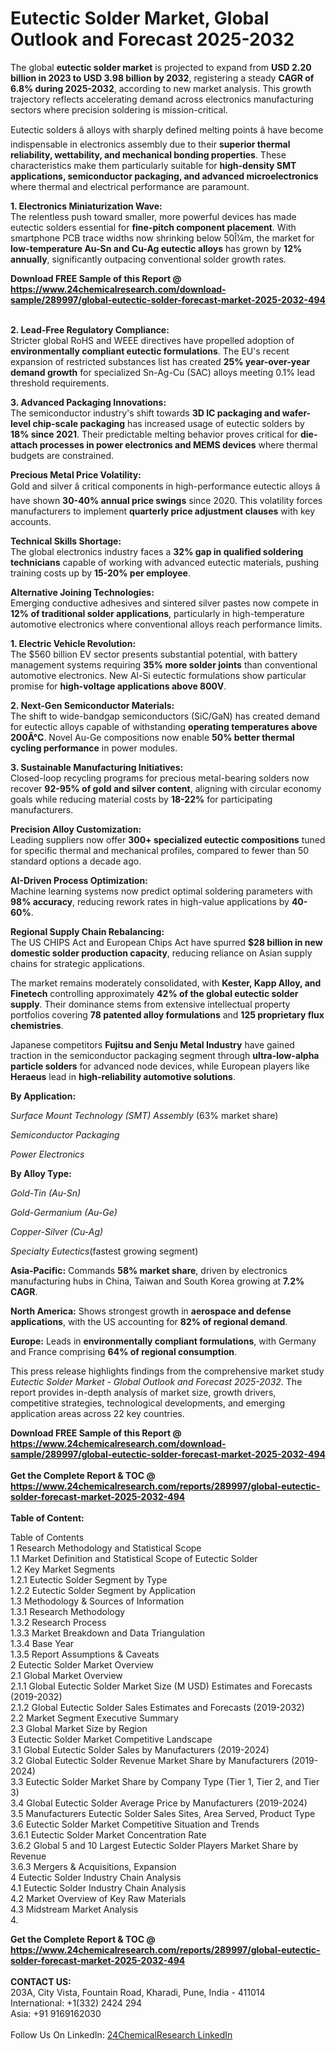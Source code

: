<h1>Eutectic Solder Market, Global Outlook and Forecast 2025-2032</h1><p>The global <strong>eutectic solder market</strong> is projected to expand from <strong>USD 2.20 billion in 2023 to USD 3.98 billion by 2032</strong>, registering a steady <strong>CAGR of 6.8% during 2025-2032</strong>, according to new market analysis. This growth trajectory reflects accelerating demand across electronics manufacturing sectors where precision soldering is mission-critical.</p><p>Eutectic solders â alloys with sharply defined melting points â have become indispensable in electronics assembly due to their <strong>superior thermal reliability, wettability, and mechanical bonding properties</strong>. These characteristics make them particularly suitable for <strong>high-density SMT applications, semiconductor packaging, and advanced microelectronics</strong> where thermal and electrical performance are paramount.</p><p><strong>1. Electronics Miniaturization Wave:</strong><br>
The relentless push toward smaller, more powerful devices has made eutectic solders essential for <strong>fine-pitch component placement</strong>. With smartphone PCB trace widths now shrinking below 50Î¼m, the market for <strong>low-temperature Au-Sn and Cu-Ag eutectic alloys</strong> has grown by <strong>12% annually</strong>, significantly outpacing conventional solder growth rates.</p><div><b>Download FREE Sample of this Report @ 
            <a href="https://www.24chemicalresearch.com/download-sample/289997/global-eutectic-solder-forecast-market-2025-2032-494">
            https://www.24chemicalresearch.com/download-sample/289997/global-eutectic-solder-forecast-market-2025-2032-494</a></b></div><br><p><strong>2. Lead-Free Regulatory Compliance:</strong><br>
Stricter global RoHS and WEEE directives have propelled adoption of <strong>environmentally compliant eutectic formulations</strong>. The EU's recent expansion of restricted substances list has created <strong>25% year-over-year demand growth</strong> for specialized Sn-Ag-Cu (SAC) alloys meeting 0.1% lead threshold requirements.</p><p><strong>3. Advanced Packaging Innovations:</strong><br>
The semiconductor industry's shift towards <strong>3D IC packaging and wafer-level chip-scale packaging</strong> has increased usage of eutectic solders by <strong>18% since 2021</strong>. Their predictable melting behavior proves critical for <strong>die-attach processes in power electronics and MEMS devices</strong> where thermal budgets are constrained.</p><p><strong>Precious Metal Price Volatility:</strong><br>
	Gold and silver â critical components in high-performance eutectic alloys â have shown <strong>30-40% annual price swings</strong> since 2020. This volatility forces manufacturers to implement <strong>quarterly price adjustment clauses</strong> with key accounts.</p><p><strong>Technical Skills Shortage:</strong><br>
	The global electronics industry faces a <strong>32% gap in qualified soldering technicians</strong> capable of working with advanced eutectic materials, pushing training costs up by <strong>15-20% per employee</strong>.</p><p><strong>Alternative Joining Technologies:</strong><br>
	Emerging conductive adhesives and sintered silver pastes now compete in <strong>12% of traditional solder applications</strong>, particularly in high-temperature automotive electronics where conventional alloys reach performance limits.</p><p><strong>1. Electric Vehicle Revolution:</strong><br>
The $560 billion EV sector presents substantial potential, with battery management systems requiring <strong>35% more solder joints</strong> than conventional automotive electronics. New Al-Si eutectic formulations show particular promise for <strong>high-voltage applications above 800V</strong>.</p><p><strong>2. Next-Gen Semiconductor Materials:</strong><br>
The shift to wide-bandgap semiconductors (SiC/GaN) has created demand for eutectic alloys capable of withstanding <strong>operating temperatures above 200Â°C</strong>. Novel Au-Ge compositions now enable <strong>50% better thermal cycling performance</strong> in power modules.</p><p><strong>3. Sustainable Manufacturing Initiatives:</strong><br>
Closed-loop recycling programs for precious metal-bearing solders now recover <strong>92-95% of gold and silver content</strong>, aligning with circular economy goals while reducing material costs by <strong>18-22%</strong> for participating manufacturers.</p><p><strong>Precision Alloy Customization:</strong><br>
	Leading suppliers now offer <strong>300+ specialized eutectic compositions</strong> tuned for specific thermal and mechanical profiles, compared to fewer than 50 standard options a decade ago.</p><p><strong>AI-Driven Process Optimization:</strong><br>
	Machine learning systems now predict optimal soldering parameters with <strong>98% accuracy</strong>, reducing rework rates in high-value applications by <strong>40-60%</strong>.</p><p><strong>Regional Supply Chain Rebalancing:</strong><br>
	The US CHIPS Act and European Chips Act have spurred <strong>$28 billion in new domestic solder production capacity</strong>, reducing reliance on Asian supply chains for strategic applications.</p><p>The market remains moderately consolidated, with <strong>Kester, Kapp Alloy, and Finetech</strong> controlling approximately <strong>42% of the global eutectic solder supply</strong>. Their dominance stems from extensive intellectual property portfolios covering <strong>78 patented alloy formulations</strong> and <strong>125 proprietary flux chemistries</strong>.</p><p>Japanese competitors <strong>Fujitsu and Senju Metal Industry</strong> have gained traction in the semiconductor packaging segment through <strong>ultra-low-alpha particle solders</strong> for advanced node devices, while European players like <strong>Heraeus</strong> lead in <strong>high-reliability automotive solutions</strong>.</p><p><strong>By Application:</strong></p><p><em>Surface Mount Technology (SMT) Assembly</em> (63% market share)</p><p><em>Semiconductor Packaging</em></p><p><em>Power Electronics</em></p><p><strong>By Alloy Type:</strong></p><p><em>Gold-Tin (Au-Sn)</em></p><p><em>Gold-Germanium (Au-Ge)</em></p><p><em>Copper-Silver (Cu-Ag)</em></p><p><em>Specialty Eutectics</em>(fastest growing segment)</p><p><strong>Asia-Pacific:</strong> Commands <strong>58% market share</strong>, driven by electronics manufacturing hubs in China, Taiwan and South Korea growing at <strong>7.2% CAGR</strong>.</p><p><strong>North America:</strong> Shows strongest growth in <strong>aerospace and defense applications</strong>, with the US accounting for <strong>82% of regional demand</strong>.</p><p><strong>Europe:</strong> Leads in <strong>environmentally compliant formulations</strong>, with Germany and France comprising <strong>64% of regional consumption</strong>.</p><p>This press release highlights findings from the comprehensive market study <em>Eutectic Solder Market - Global Outlook and Forecast 2025-2032</em>. The report provides in-depth analysis of market size, growth drivers, competitive strategies, technological developments, and emerging application areas across 22 key countries.</p><div><b>Download FREE Sample of this Report @ 
            <a href="https://www.24chemicalresearch.com/download-sample/289997/global-eutectic-solder-forecast-market-2025-2032-494">
            https://www.24chemicalresearch.com/download-sample/289997/global-eutectic-solder-forecast-market-2025-2032-494</a></b></div><br><div><b>Get the Complete Report & TOC @ 
            <a href="https://www.24chemicalresearch.com/reports/289997/global-eutectic-solder-forecast-market-2025-2032-494">
            https://www.24chemicalresearch.com/reports/289997/global-eutectic-solder-forecast-market-2025-2032-494</a></b></div><br>
            <b>Table of Content:</b><p>Table of Contents<br />
1 Research Methodology and Statistical Scope<br />
1.1 Market Definition and Statistical Scope of Eutectic Solder<br />
1.2 Key Market Segments<br />
1.2.1 Eutectic Solder Segment by Type<br />
1.2.2 Eutectic Solder Segment by Application<br />
1.3 Methodology & Sources of Information<br />
1.3.1 Research Methodology<br />
1.3.2 Research Process<br />
1.3.3 Market Breakdown and Data Triangulation<br />
1.3.4 Base Year<br />
1.3.5 Report Assumptions & Caveats<br />
2 Eutectic Solder Market Overview<br />
2.1 Global Market Overview<br />
2.1.1 Global Eutectic Solder Market Size (M USD) Estimates and Forecasts (2019-2032)<br />
2.1.2 Global Eutectic Solder Sales Estimates and Forecasts (2019-2032)<br />
2.2 Market Segment Executive Summary<br />
2.3 Global Market Size by Region<br />
3 Eutectic Solder Market Competitive Landscape<br />
3.1 Global Eutectic Solder Sales by Manufacturers (2019-2024)<br />
3.2 Global Eutectic Solder Revenue Market Share by Manufacturers (2019-2024)<br />
3.3 Eutectic Solder Market Share by Company Type (Tier 1, Tier 2, and Tier 3)<br />
3.4 Global Eutectic Solder Average Price by Manufacturers (2019-2024)<br />
3.5 Manufacturers Eutectic Solder Sales Sites, Area Served, Product Type<br />
3.6 Eutectic Solder Market Competitive Situation and Trends<br />
3.6.1 Eutectic Solder Market Concentration Rate<br />
3.6.2 Global 5 and 10 Largest Eutectic Solder Players Market Share by Revenue<br />
3.6.3 Mergers & Acquisitions, Expansion<br />
4 Eutectic Solder Industry Chain Analysis<br />
4.1 Eutectic Solder Industry Chain Analysis<br />
4.2 Market Overview of Key Raw Materials<br />
4.3 Midstream Market Analysis<br />
4.</p><div><b>Get the Complete Report & TOC @ 
            <a href="https://www.24chemicalresearch.com/reports/289997/global-eutectic-solder-forecast-market-2025-2032-494">
            https://www.24chemicalresearch.com/reports/289997/global-eutectic-solder-forecast-market-2025-2032-494</a></b></div><br><b>CONTACT US:</b><br>
            203A, City Vista, Fountain Road, Kharadi, Pune, India - 411014<br>
            International: +1(332) 2424 294<br>
            Asia: +91 9169162030 <br><br>
            Follow Us On LinkedIn: <a href="https://www.linkedin.com/company/24chemicalresearch/">24ChemicalResearch LinkedIn</a>